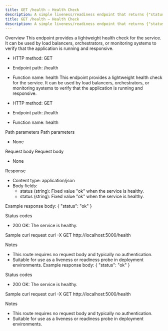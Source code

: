 ```yaml
---
title: GET /health — Health Check
description: A simple liveness/readiness endpoint that returns {"status":"ok"} with HTTP 200 when the service is healthy.
title: GET /health — Health Check
description: A simple liveness/readiness endpoint that returns {"status":"ok"} with HTTP 200 when the service is healthy.
---
```


Overview
This endpoint provides a lightweight health check for the service. It can be used by load balancers, orchestrators, or monitoring systems to verify that the application is running and responsive.

- HTTP method: GET
- Endpoint path: /health
- Function name: health
This endpoint provides a lightweight health check for the service. It can be used by load balancers, orchestrators, or monitoring systems to verify that the application is running and responsive.

- HTTP method: GET
- Endpoint path: /health
- Function name: health

Path parameters
Path parameters
- None

Request body
Request body
- None

Response
- Content type: application/json
- Body fields:
  - status (string): Fixed value "ok" when the service is healthy.
  - status (string): Fixed value "ok" when the service is healthy.

Example response body:
    {
      "status": "ok"
    }

Status codes
- 200 OK: The service is healthy.

Sample curl request
    curl -X GET http://localhost:5000/health

Notes
- This route requires no request body and typically no authentication.
- Suitable for use as a liveness or readiness probe in deployment environments.
Example response body:
    {
      "status": "ok"
    }

Status codes
- 200 OK: The service is healthy.

Sample curl request
    curl -X GET http://localhost:5000/health

Notes
- This route requires no request body and typically no authentication.
- Suitable for use as a liveness or readiness probe in deployment environments.